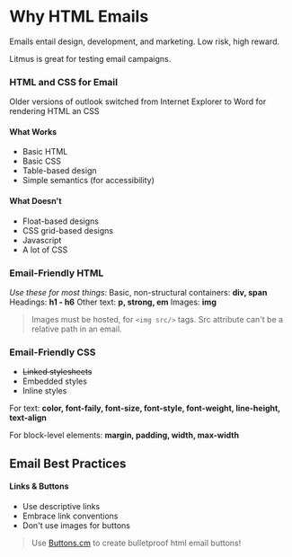 # Why HTML Emails

Emails entail design, development, and marketing. Low risk, high reward.

Litmus is great for testing email campaigns.

### HTML and CSS for Email

Older versions of outlook switched from Internet Explorer to Word for rendering HTML an CSS

#### What Works
- Basic HTML
- Basic CSS
- Table-based design
- Simple semantics (for accessibility)

#### What Doesn't
- Float-based designs
- CSS grid-based designs
- Javascript
- A lot of CSS

### Email-Friendly HTML
*Use these for most things*:
Basic, non-structural containers: **div, span**
Headings: **h1 - h6**
Other text: **p, strong, em**
Images: **img**

> Images must be hosted, for `<img src/>` tags. Src attribute can't be a relative path in an email.

### Email-Friendly CSS
- ~~Linked stylesheets~~
- Embedded styles
- Inline styles

For text:
**color, font-faily, font-size, font-style, font-weight, line-height, text-align**

For block-level elements:
**margin, padding, width, max-width**

## Email Best Practices

#### Links & Buttons
- Use descriptive links
- Embrace link conventions
- Don't use images for buttons

> Use [Buttons.cm](https://buttons.cm/) to create bulletproof html email buttons!